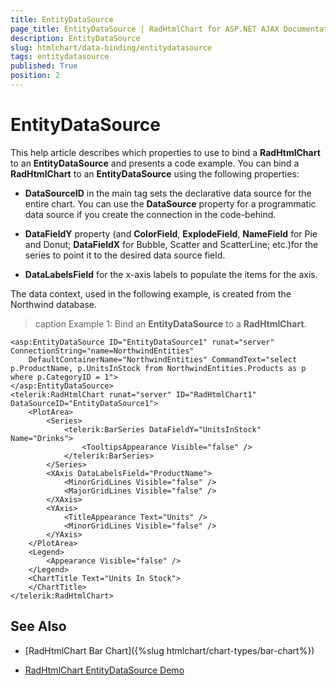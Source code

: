 ```yaml
---
title: EntityDataSource
page_title: EntityDataSource | RadHtmlChart for ASP.NET AJAX Documentation
description: EntityDataSource
slug: htmlchart/data-binding/entitydatasource
tags: entitydatasource
published: True
position: 2
---
```


# EntityDataSource

This help article describes which properties to use to bind a **RadHtmlChart** to an **EntityDataSource** and presents a code example. You can bind a **RadHtmlChart** to an **EntityDataSource** using the following properties:

* **DataSourceID** in the main tag sets the declarative data source for the entire chart. You can use the **DataSource** property for a programmatic data source if you create the connection in the code-behind.

* **DataFieldY** property (and **ColorField**, **ExplodeField**, **NameField** for Pie and Donut; **DataFieldX** for Bubble, Scatter and ScatterLine; etc.)for the series to point it to the desired data source field.

* **DataLabelsField** for the x-axis labels to populate the items for the axis.

The data context, used in the following example, is created from the Northwind database.

>caption Example 1: Bind an **EntityDataSource** to a **RadHtmlChart**.

````ASP.NET
<asp:EntityDataSource ID="EntityDataSource1" runat="server" ConnectionString="name=NorthwindEntities"
	DefaultContainerName="NorthwindEntities" CommandText="select p.ProductName, p.UnitsInStock from NorthwindEntities.Products as p where p.CategoryID = 1">
</asp:EntityDataSource>
<telerik:RadHtmlChart runat="server" ID="RadHtmlChart1" DataSourceID="EntityDataSource1">
	<PlotArea>
		<Series>
			<telerik:BarSeries DataFieldY="UnitsInStock" Name="Drinks">
				<TooltipsAppearance Visible="false" />
			</telerik:BarSeries>
		</Series>
		<XAxis DataLabelsField="ProductName">
			<MinorGridLines Visible="false" />
			<MajorGridLines Visible="false" />
		</XAxis>
		<YAxis>
			<TitleAppearance Text="Units" />
			<MinorGridLines Visible="false" />
		</YAxis>
	</PlotArea>
	<Legend>
		<Appearance Visible="false" />
	</Legend>
	<ChartTitle Text="Units In Stock">
	</ChartTitle>
</telerik:RadHtmlChart>
````

## See Also

 * [RadHtmlChart Bar Chart]({%slug htmlchart/chart-types/bar-chart%})

 * [RadHtmlChart EntityDataSource Demo](https://demos.telerik.com/aspnet-ajax/htmlchart/examples/databinding/entitydatasource/defaultcs.aspx)
